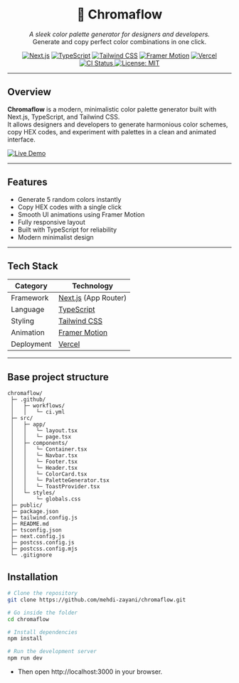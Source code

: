 <h1 align="center">🎨 Chromaflow</h1>

<p align="center">
  <em>A sleek color palette generator for designers and developers.</em><br/>
  Generate and copy perfect color combinations in one click.
</p>


<p align="center">
  <a href="https://nextjs.org/" target="_blank"><img src="https://img.shields.io/badge/Next.js-000000?style=for-the-badge&logo=nextdotjs&logoColor=white" alt="Next.js" /></a>
  <a href="https://www.typescriptlang.org/" target="_blank"><img src="https://img.shields.io/badge/TypeScript-007ACC?style=for-the-badge&logo=typescript&logoColor=white" alt="TypeScript" /></a>
  <a href="https://tailwindcss.com/" target="_blank"><img src="https://img.shields.io/badge/Tailwind_CSS-38B2AC?style=for-the-badge&logo=tailwind-css&logoColor=white" alt="Tailwind CSS" /></a>
  <a href="https://www.framer.com/motion/" target="_blank"><img src="https://img.shields.io/badge/Framer_Motion-EA4C89?style=for-the-badge&logo=framer&logoColor=white" alt="Framer Motion" /></a>
  <a href="https://vercel.com/" target="_blank"><img src="https://img.shields.io/badge/Deployed_on-Vercel-black?style=for-the-badge&logo=vercel&logoColor=white" alt="Vercel" /></a>
<a href="https://github.com/mehdi-zayani/chromaflow/actions/workflows/ci.yml" target="_blank">
  <img src="https://img.shields.io/github/actions/workflow/status/mehdi-zayani/chromaflow/ci.yml?label=CI%20Build&logo=githubactions&logoColor=white&style=for-the-badge" alt="CI Status" />
</a>
<a href="https://github.com/mehdi-zayani/chromaflow/blob/main/LICENSE" target="_blank">
  <img src="https://img.shields.io/badge/License-MIT-3B82F6?style=for-the-badge&logo=opensourceinitiative&logoColor=white" alt="License: MIT" />
</a>

</p>


---

## Overview

**Chromaflow** is a modern, minimalistic color palette generator built with Next.js, TypeScript, and Tailwind CSS.  
It allows designers and developers to generate harmonious color schemes, copy HEX codes, and experiment with palettes in a clean and animated interface.

[![Live Demo](https://img.shields.io/badge/Live%20Demo-Vercel-blue?style=for-the-badge&logo=vercel)](https://chromaflow-git-main-mzlab-projects.vercel.app?_vercel_share=96VGTNr8Cbb1Zhg0oAsz2ucqSsWLVgSR)



---

## Features

- Generate 5 random colors instantly  
- Copy HEX codes with a single click  
- Smooth UI animations using Framer Motion  
- Fully responsive layout  
- Built with TypeScript for reliability  
- Modern minimalist design  

---

## Tech Stack

| Category | Technology |
|-----------|-------------|
| Framework | [Next.js](https://nextjs.org/) (App Router) |
| Language | [TypeScript](https://www.typescriptlang.org/) |
| Styling | [Tailwind CSS](https://tailwindcss.com/) |
| Animation | [Framer Motion](https://www.framer.com/motion/) |
| Deployment | [Vercel](https://vercel.com/) |

---

## Base project structure

```
chromaflow/
 ├─ .github/
 │   ├─ workflows/
 │   │   └─ ci.yml
 ├─ src/
 │   ├─ app/
 │   │   └─ layout.tsx
 │   │   └─ page.tsx
 │   ├─ components/
 │   │   └─ Container.tsx
 │   │   └─ Navbar.tsx
 │   │   └─ Footer.tsx
 │   │   └─ Header.tsx
 │   │   └─ ColorCard.tsx
 │   │   └─ PaletteGenerator.tsx
 │   │   └─ ToastProvider.tsx
 │   └─ styles/
 │       └─ globals.css
 ├─ public/
 ├─ package.json
 ├─ tailwind.config.js
 ├─ README.md
 ├─ tsconfig.json
 ├─ next.config.js
 ├─ postcss.config.js
 ├─ postcss.config.mjs
 └─ .gitignore
```


## Installation

```bash
# Clone the repository
git clone https://github.com/mehdi-zayani/chromaflow.git

# Go inside the folder
cd chromaflow

# Install dependencies
npm install

# Run the development server
npm run dev

```

- Then open http://localhost:3000 in your browser.



